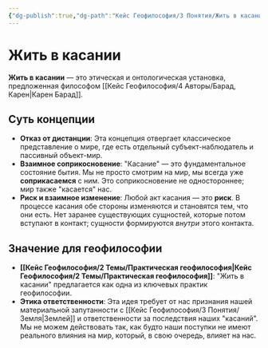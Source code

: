 ```yaml
---
{"dg-publish":true,"dg-path":"Кейс Геофилософия/3 Понятия/Жить в касании","permalink":"/kejs-geofilosofiya/3-ponyatiya/zhit-v-kasanii/","dgShowLocalGraph":true}
---
```


# Жить в касании

**Жить в касании** — это этическая и онтологическая установка, предложенная философом [[Кейс Геофилософия/4 Авторы/Барад, Карен\|Карен Барад]].

## Суть концепции
- **Отказ от дистанции**: Эта концепция отвергает классическое представление о мире, где есть отдельный субъект-наблюдатель и пассивный объект-мир.
- **Взаимное соприкосновение**: "Касание" — это фундаментальное состояние бытия. Мы не просто смотрим на мир, мы всегда уже **соприкасаемся** с ним. Это соприкосновение не одностороннее; мир также "касается" нас.
- **Риск и взаимное изменение**: Любой акт касания — это **риск**. В процессе касания обе стороны изменяются и становятся тем, что они есть. Нет заранее существующих сущностей, которые потом вступают в контакт; сущности формируются *внутри* этого контакта.

## Значение для геофилософии
- **[[Кейс Геофилософия/2 Темы/Практическая геофилософия\|Кейс Геофилософия/2 Темы/Практическая геофилософия]]**: "Жить в касании" предлагается как одна из ключевых практик геофилософии.
- **Этика ответственности**: Эта идея требует от нас признания нашей материальной запутанности с [[Кейс Геофилософия/3 Понятия/Земля\|Землей]] и ответственности за последствия наших "касаний". Мы не можем действовать так, как будто наши поступки не имеют реального влияния на мир, который, в свою очередь, влияет на нас.